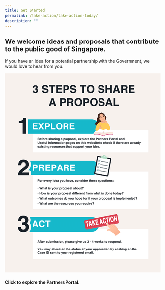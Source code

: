 ```yaml
---
title: Get Started
permalink: /take-action/take-action-today/
description: ""
---
```

## We welcome ideas and proposals that contribute to the public good of Singapore.

If you have an idea for a potential partnership with the Government, we would love to hear from you.

![3 Steps to Share a Proposal](/images/Get%20Started/3-steps-to-share-a-proposal_clean_v2.png)

#### Click  to explore the Partners Portal.